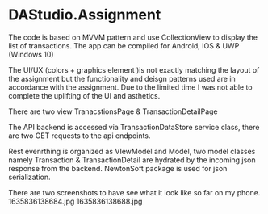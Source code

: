 # DAStudio.Assignment

The code is based on MVVM pattern and use CollectionView to display the list of transactions. The app can be compiled for Android, IOS & UWP (Windows 10)

The UI/UX (colors + graphics element )is not exactly matching the layout of the assignment but the functionality and deisgn patterns used are in accordance with the assignment. Due to the limited time I was not able to complete the uplifting of the UI and asthetics.

There are two view TranacstionsPage & TransactionDetailPage

The API backend is accessed via TransactionDataStore service class, there are two GET requests to the api endpoints.

Rest evenrthing is organized as VIewModel and Model, two model classes namely Transaction & TransactionDetail are hydrated by the incoming json response from the backend. NewtonSoft package is used for json serialization.

There are two screenshots to have see what it look like so far on my phone.
1635836138684.jpg
1635836138688.jpg



